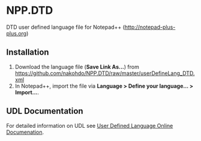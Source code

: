 # NPP.DTD

DTD user defined language file for Notepad++ (http://notepad-plus-plus.org) 

## Installation
1. Download the language file (__Save Link As...__) from https://github.com/nakohdo/NPP.DTD/raw/master/userDefineLang_DTD.xml 
2. In Notepad++, import the file via __Language > Define your language... > Import...__.

## UDL Documentation
For detailed information on UDL see [User Defined Language Online Documenation](http://udl20.weebly.com/index.html).
